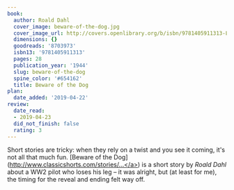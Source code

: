 ```yaml
---
book:
  author: Roald Dahl
  cover_image: beware-of-the-dog.jpg
  cover_image_url: http://covers.openlibrary.org/b/isbn/9781405911313-L.jpg
  dimensions: {}
  goodreads: '8703973'
  isbn13: '9781405911313'
  pages: 28
  publication_year: '1944'
  slug: beware-of-the-dog
  spine_color: '#654162'
  title: Beware of the Dog
plan:
  date_added: '2019-04-22'
review:
  date_read:
  - 2019-04-23
  did_not_finish: false
  rating: 3
---
```


Short stories are tricky: when they rely on a twist and you see it coming, it's not all that much fun. [Beware of the Dog](<a target="_blank" href="http://www.classicshorts.com/stories/botd.html" rel="nofollow">http://www.classicshorts.com/stories/...</a>) is a short story by *Roald Dahl* about a WW2 pilot who loses his leg – it was alright, but (at least for me), the timing for the reveal and ending felt way off.

